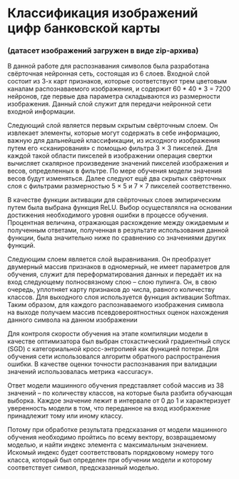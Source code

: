 # Классификация изображений цифр банковской карты
### (датасет изображений загружен в виде zip-архива)

В данной работе для распознавания символов была разработана
свёрточная нейронная сеть, состоящая из 6 слоев.
Входной слой состоит из 3-х карт признаков, которые соответствуют
трем цветовым каналам распознаваемого изображения, и содержит 60 * 40 * 3
= 7200 нейронов, где первые два параметра складываются из размерности
изображения. Данный слой служит для передачи нейронной сети входной
информации.

Следующий слой является первым скрытым свёрточным слоем. Он
извлекает элементы, которые могут содержать в себе информацию, важную
для дальнейшей классификации, из исходного изображения путем его
«сканирования» с помощью фильтра 3 × 3 пикселей. Для каждой такой области
пикселей в изображении операция свертки вычисляет скалярное произведение
значений пикселей изображения и весов, определенных в фильтре. По мере
обучения модели значения весов будут изменяться.
Далее следуют ещё два скрытых свёрточных слоя с фильтрами
размерностью 5 × 5 и 7 × 7 пикселей соответственно.

В качестве функции активации для свёрточных слоев эмпирическим
путем была выбрана функция ReLU. Выбор осуществлялся на основании
достижения необходимого уровня ошибки в процессе обучения. Процентная
величина, отражающая расхождение между ожидаемым и полученным
ответами, полученная в результате использования данной функции, была
значительно ниже по сравнению со значениями других функций.

Следующим слоем является слой выравнивания. Он преобразует
двумерный массив признаков в одномерный, не имеет параметров для
обучения, служит для переформатирования данных и передаёт их на вход
следующему полносвязному слою – слою пулинга. Он, в свою очередь,
уплотняет карту признаков до числа, равного количеству классов. Для
выходного слоя используется функция активации Softmax.
Таким образом, для каждого распознаваемого изображения символа на
выходе получаем массив псевдовероятностных оценок нахождения данного
символа на данном изображении

Для контроля скорости обучения на этапе компиляции модели в качестве
оптимизатора был выбран стохастический градиентный спуск (SGD) с
категориальной кросс-энтропией как функцией потери. Для обучения сети
использовался алгоритм обратного распространения ошибки. В качестве
оценки точности распознавания при валидации значений использовалась
метрика «accuracy».

Ответ модели машинного обучения представляет собой массив из 38
значений – по количеству классов, на которые была разбита обучающая
выборка. Каждое значение лежит в интервале от 0 до 1 и характеризует
уверенность модели в том, что переданное на вход изображение принадлежит
тому или иному классу.

Потому при обработке результата предсказания от модели машинного
обучения необходимо пройтись по всему вектору, возвращаемому моделью, и
найти индекс элемента с максимальным значением. Искомый индекс будет
соответствовать порядковому номеру того класса, который был определен при
обучении модели и которому соответствует символ, предсказанный моделью.
